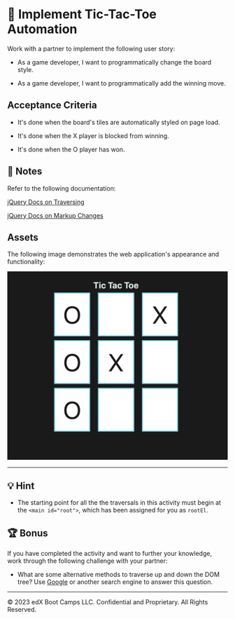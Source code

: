 # 📖 Implement Tic-Tac-Toe Automation

Work with a partner to implement the following user story:

* As a game developer, I want to programmatically change the board style.

* As a game developer, I want to programmatically add the winning move.

## Acceptance Criteria

* It's done when the board's tiles are automatically styled on page load.

* It's done when the X player is blocked from winning.

* It's done when the O player has won.

## 📝 Notes

Refer to the following documentation: 

[jQuery Docs on Traversing](https://api.jquery.com/category/traversing) 

[jQuery Docs on Markup Changes](https://api.jquery.com/text/) 

## Assets

The following image demonstrates the web application's appearance and functionality:

![A Tic-Tac-Toe board shows that the O player has won the game.](./images/01-solution-screenshot.png)

---

## 💡 Hint 

* The starting point for all the the traversals in this activity must begin at the `<main id="root">`, which has been assigned for you as `rootEl`.
  
## 🏆 Bonus 

If you have completed the activity and want to further your knowledge, work through the following challenge with your partner:

* What are some alternative methods to traverse up and down the DOM tree? Use [Google](https://www.google.com) or another search engine to answer this question.

---

© 2023 edX Boot Camps LLC. Confidential and Proprietary. All Rights Reserved.